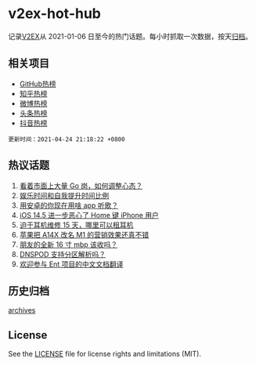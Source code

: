# v2ex-hot-hub

 记录[V2EX](https://www.v2ex.com/)从 2021-01-06 日至今的热门话题。每小时抓取一次数据，按天[归档](archives)。
 
 ## 相关项目

- [GitHub热榜](https://github.com/snaildev/github-hot-hub)
- [知乎热榜](https://github.com/snaildev/zhihu-hot-hub)
- [微博热榜](https://github.com/snaildev/weibo-hot-hub)
- [头条热榜](https://github.com/snaildev/toutiao-hot-hub)
- [抖音热榜](https://github.com/snaildev/douyin-hot-hub)


 `更新时间：2021-04-24 21:18:22 +0800`

## 热议话题

1. [看着市面上大量 Go 岗，如何调整心态？](https://www.v2ex.com/t/772855)
1. [娱乐时间和自我提升时间比例](https://www.v2ex.com/t/772866)
1. [用安卓的你现在用啥 app 听歌？](https://www.v2ex.com/t/772935)
1. [iOS 14.5 进一步恶心了 Home 键 iPhone 用户](https://www.v2ex.com/t/772926)
1. [迫于耳机维修 15 天，哪里可以租耳机](https://www.v2ex.com/t/772892)
1. [苹果把 A14X 改名 M1 的营销效果还真不错](https://www.v2ex.com/t/772919)
1. [朋友的全新 16 寸 mbp 该收吗？](https://www.v2ex.com/t/772961)
1. [DNSPOD 支持分区解析吗？](https://www.v2ex.com/t/772872)
1. [欢迎参与 Ent 项目的中文文档翻译](https://www.v2ex.com/t/772915)

## 历史归档

[archives](archives)

## License

See the [LICENSE](LICENSE) file for license rights and limitations (MIT).

